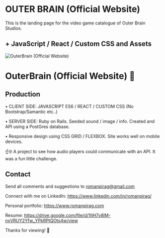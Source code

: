 # OUTER BRAIN (Official Website)

This is the landing page for the video game 
catalogue of Outer Brain Studios. 

## + JavaScript / React / Custom CSS and Assets





![OuterBrain (Official Website)](https://i.imgur.com/d4Obknk.png)

# OuterBrain (Official Website) 🧠


## Production 

• CLIENT SIDE: JAVASCRIPT ES6 / REACT / CUSTOM CSS (No Bootstrap/Samantic etc..)

• SERVER SIDE: Ruby on Rails. Seeded sound / image / info. Created and  API using a PostGres database. 

• Responsive design using CSS GRID / FLEXBOX. Site works well on mobile devices. 

☝️🤓 A project to see how audio players could communicate with an API. It was a fun little challenge. 


## Contact

Send all comments and suggestions to romanpirag@gmail.com

Connect with me on LinkedIn: 
https://www.linkedin.com/in/romanpirag/

Personal portfolio: 
https://www.romanpirag.com 

Resume: 
https://drive.google.com/file/d/1ItH7v8lM-nxVRUY2Yfw_YPkRPtQOts4w/view



Thanks for viewing! 🙌



